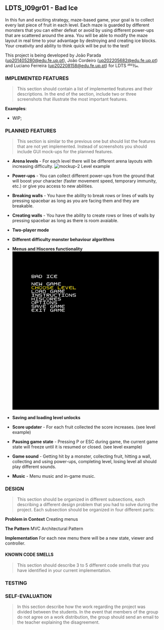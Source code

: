 ## LDTS_l09gr01 - Bad Ice


In this fun and exciting strategy, maze-based game, your goal is to collect every last piece of fruit in each level. 
Each maze is guarded by different monsters that you can either defeat or avoid by using different power-ups that are scattered around the area.
You will be able to modify the maze layout in real time to your advantage by destroying and creating ice blocks.
Your creativity and ability to think quick will be put to the test!

This project is being developed by João Parada (up201405280@edu.fe.up.pt), João Cordeiro (up202205682@edu.fe.up.pt) and Luciano Ferreira (up202208158@edu.fe.up.pt) for LDTS 2023⁄24.

### IMPLEMENTED FEATURES

> This section should contain a list of implemented features and their descriptions. In the end of the section, include two or three screenshots that illustrate the most important features.

**Examples**:

- WIP;

### PLANNED FEATURES

> This section is similar to the previous one but should list the features that are not yet implemented. Instead of screenshots you should include GUI mock-ups for the planned features.
- **Arena levels** - For each level there will be different arena layouts with increasing difficulty.
![mockup-2](https://github.com/FEUP-LDTS-2023/project-l09gr01/assets/117671595/c48fd691-5ec7-4896-8b7d-f56fa4228431)
Level example

- **Power-ups** - You can collect different power-ups from the ground that will boost your character (faster movement speed, temporary immunity, etc.) or give you access to new abilities.
- **Breaking walls** - You have the ability to break rows or lines of walls by pressing spacebar as long as you are facing them and they are breakable.
- **Creating walls** - You have the ability to create rows or lines of walls by pressing spacebar as long as there is room avaiable.
- **Two-player mode**
- **Different difficulty monster behaviour algorithms**
- **Menus and Hiscores functionality**
![docs/mockups/Screencast from 22-12-2023 11 49 24.gif](https://github.com/FEUP-LDTS-2023/project-l09gr01/blob/master/docs/mockups/Screencast%20from%2022-12-2023%2011%2055%2010.gif)
- **Saving and loading level unlocks** 
- **Score updater** - For each fruit collected the score increases. (see level example)
- **Pausing game state** - Pressing P or ESC during game, the current game state will freeze until it is resumed or closed. (see level example)
- **Game sound** - Getting hit by a monster, collecting fruit, hitting a wall, collecting and using power-ups, completing level, losing level all should play different sounds.
- **Music** - Menu music and in-game music.

### DESIGN

> This section should be organized in different subsections, each describing a different design problem that you had to solve during the project. Each subsection should be organized in four different parts:



**Problem in Context**
Creating menus


**The Pattern**
MVC Architectural Pattern


**Implementation**
For each new menu there will be a new state, viewer and controller.


#### KNOWN CODE SMELLS

> This section should describe 3 to 5 different code smells that you have identified in your current implementation.

### TESTING


### SELF-EVALUATION

> In this section describe how the work regarding the project was divided between the students. In the event that members of the group do not agree on a work distribution, the group should send an email to the teacher explaining the disagreement.


